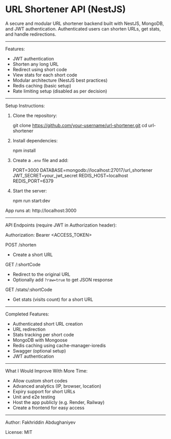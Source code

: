 # URL Shortener API (NestJS)

A secure and modular URL shortener backend built with NestJS, MongoDB, and JWT authentication. Authenticated users can shorten URLs, get stats, and handle redirections.

---

Features:

- JWT authentication
- Shorten any long URL
- Redirect using short code
- View stats for each short code
- Modular architecture (NestJS best practices)
- Redis caching (basic setup)
- Rate limiting setup (disabled as per decision)

---

Setup Instructions:

1. Clone the repository:

   git clone https://github.com/your-username/url-shortener.git
   cd url-shortener

2. Install dependencies:

   npm install

3. Create a `.env` file and add:

   PORT=3000
   DATABASE=mongodb://localhost:27017/url_shortener
   JWT_SECRET=your_jwt_secret
   REDIS_HOST=localhost
   REDIS_PORT=6379

4. Start the server:

   npm run start:dev

App runs at: http://localhost:3000

---

API Endpoints (require JWT in Authorization header):

Authorization: Bearer <ACCESS_TOKEN>

POST /shorten  
- Create a short URL

GET /:shortCode  
- Redirect to the original URL  
- Optionally add `?raw=true` to get JSON response

GET /stats/:shortCode  
- Get stats (visits count) for a short URL

---

Completed Features:

- Authenticated short URL creation
- URL redirection
- Stats tracking per short code
- MongoDB with Mongoose
- Redis caching using cache-manager-ioredis
- Swagger (optional setup)
- JWT authentication

---

What I Would Improve With More Time:

- Allow custom short codes
- Advanced analytics (IP, browser, location)
- Expiry support for short URLs
- Unit and e2e testing
- Host the app publicly (e.g. Render, Railway)
- Create a frontend for easy access

---

Author: Fakhriddin Abdughaniyev

License: MIT
